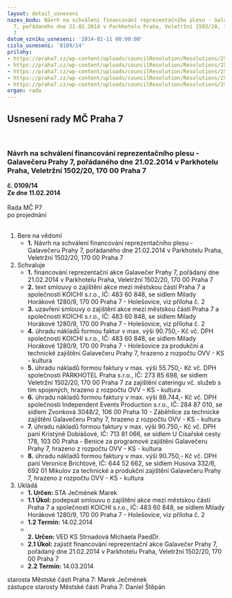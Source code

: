 ```yaml
---
layout: detail_usneseni
nazev_bodu: Návrh na schválení financování reprezentačního plesu - Galavečeru Prahy
  7, pořádaného dne 21.02.2014 v Parkhotelu Praha, Veletržní 1502/20, 170 00 Praha
  7
datum_vzniku_usneseni: '2014-02-11 00:00:00'
cislo_usneseni: '0109/14'
prilohy:
- https://praha7.cz/wp-content/uploads/councilResolution/Resolutions/25272/7-14-usneseni_realizace_plesu_2014.doc
- https://praha7.cz/wp-content/uploads/councilResolution/Resolutions/25272/7-14-s5__galavecer_2014.doc
- https://praha7.cz/wp-content/uploads/councilResolution/Resolutions/25272/7-14-or_koichi_mourecek.pdf
- https://praha7.cz/wp-content/uploads/councilResolution/Resolutions/25272/7-14-dph_koichi.pdf
- https://praha7.cz/wp-content/uploads/councilResolution/Resolutions/25272/7-14-zapis_z_2_jednani_kk_ze_dne_03_02_2014.doc
organ: rada
---
```

<div id="ucUsn_pList" class="usn">
	<span><h2>Usnesení rady MČ Praha 7 </h2>
<br></span><div class="standBody">
<span><h3>Návrh na schválení financování reprezentačního plesu - Galavečeru Prahy 7, pořádaného dne 21.02.2014 v Parkhotelu Praha, Veletržní 1502/20, 170 00 Praha 7</h3></span><div class="center">
		<strong>č. 0109/14</strong><br>
	</div>
<div class="center">
		<strong>Ze dne 11.02.2014</strong><br><br>
	</div>Rada MČ P7<br> po projednání<br><br><ol>
<li>Bere na vědomí<ul><li>
<strong>1.</strong> Návrh na schválení financování reprezentačního plesu - Galavečeru Prahy 7, pořádaného dne 21.02.2014 v Parkhotelu Praha, Veletržní 1502/20, 170 00 Praha 7</li></ul>
</li>
<li>Schvaluje<ul>
<li>
<strong>1.</strong> financování reprezentační akce Galavečer Prahy 7, pořádaný dne 21.02.2014 v Parkhotelu Praha, Veletržní 1502/20, 170 00 Praha 7</li>
<li>
<strong>2.</strong> text smlouvy o zajištění akce mezi městskou částí Praha 7 a společností KOICHI s.r.o., IČ: 483 60 848, se sídlem Milady Horákové 1280/9, 170 00 Praha 7 - Holešovice, viz příloha č. 2</li>
<li>
<strong>3.</strong> uzavření smlouvy o zajištění akce mezi městskou částí Praha 7 a společností KOICHI s.r.o., IČ: 483 60 848, se sídlem Milady Horákové 1280/9, 170 00 Praha 7 - Holešovice, viz příloha č. 2</li>
<li>
<strong>4.</strong> úhradu nákladů formou faktur v max. výši 90.750,- Kč vč. DPH společnosti KOICHI s.r.o., IČ: 483 60 848, se sídlem Milady Horákové 1280/9, 170 00 Praha 7 - Holešovice za produkční a technické zajištění Galavečeru Prahy 7, hrazeno z rozpočtu OVV - KS - kultura</li>
<li>
<strong>5.</strong> úhradu nákladů formou faktury v max. výši 55.750,- Kč vč. DPH společnosti PARKHOTEL Praha s.r.o., IČ: 273 85 698, se sídlem Veletržní 1502/20, 170 00 Praha 7 za zajištění cateringu vč. služeb s tím spojených, hrazeno z rozpočtu OVV - KS - kultura</li>
<li>
<strong>6.</strong> úhradu nákladů formou faktury v max. výši 88.744,- Kč vč. DPH společnosti Independent Events Production s.r.o., IČ: 284 87 010, se sídlem Zvonková 3048/2, 106 00 Praha 10 - Záběhlice za technické zajištění Galavečeru Prahy 7, hrazeno z rozpočtu OVV - KS - kultura</li>
<li>
<strong>7.</strong> úhradu nákladů formou faktury v max. výši 90.750,- Kč vč. DPH paní Kristýně Dobiášové, IČ: 713 81 066, se sídlem U Císařské cesty 178, 103 00 Praha - Benice za programové zajištění Galavečeru Prahy 7, hrazeno z rozpočtu OVV - KS - kultura</li>
<li>
<strong>8.</strong> úhradu nákladů formou faktury v max. výši 90.750,- Kč vč. DPH paní Veronice Brichtové, IČ: 644 52 662, se sídlem Husova 332/6, 692 01 Mikulov za technické a produkční zajištění Galavečeru Prahy 7, hrazeno z rozpočtu OVV - KS - kultura</li>
</ul>
</li>
<li>Ukládá<ul>
<li>
<strong>1. Určen: </strong>STA Ječmének Marek</li>
<li>
<strong>1.1 Úkol: </strong>podepsat smlouvu o zajištění akce mezi městskou částí Praha 7 a společností KOICHI s.r.o., IČ: 483 60 848, se sídlem Milady Horákové 1280/9, 170 00 Praha 7 - Holešovice, viz příloha č. 2</li>
<li>
<strong>1.2 Termín: </strong>14.02.2014</li>
<li>
<strong><br>2. Určen: </strong>VED KS Strnadová Michaela PaedDr.</li>
<li>
<strong>2.1 Úkol: </strong>zajistit financování reprezentační akce Galavečer Prahy 7, pořádaný dne 21.02.2014 v Parkhotelu Praha, Veletržní 1502/20, 170 00 Praha 7</li>
<li>
<strong>2.2 Termín: </strong>14.03.2014</li>
</ul>
</li>
</ol>starosta Městské části Praha 7: Marek Ječmének<br>zástupce starosty Městské části Praha 7: Daniel Štěpán 
</div>
</div>